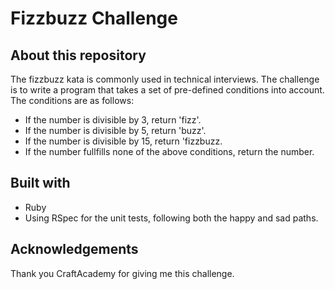 # Fizzbuzz Challenge  
## About this repository  
The fizzbuzz kata is commonly used in technical interviews. The challenge is to write a program that takes a set of pre-defined conditions into account.  
The conditions are as follows:  
* If the number is divisible by 3, return 'fizz'.  
* If the number is divisible by 5, return 'buzz'.  
* If the number is divisible by 15, return 'fizzbuzz.  
* If the number fullfills none of the above conditions, return the number.  

## Built with  
* Ruby  
* Using RSpec for the unit tests, following both the happy and sad paths.  

## Acknowledgements  
Thank you CraftAcademy for giving me this challenge.  
